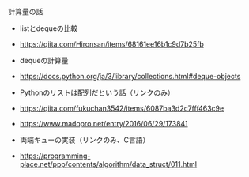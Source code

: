 計算量の話
- listとdequeの比較
- https://qiita.com/Hironsan/items/68161ee16b1c9d7b25fb

- dequeの計算量
- https://docs.python.org/ja/3/library/collections.html#deque-objects

- Pythonのリストは配列だという話（リンクのみ）
- https://qiita.com/fukuchan3542/items/6087ba3d2c7fff463c9e
- https://www.madopro.net/entry/2016/06/29/173841

- 両端キューの実装（リンクのみ、C言語）
- https://programming-place.net/ppp/contents/algorithm/data_struct/011.html